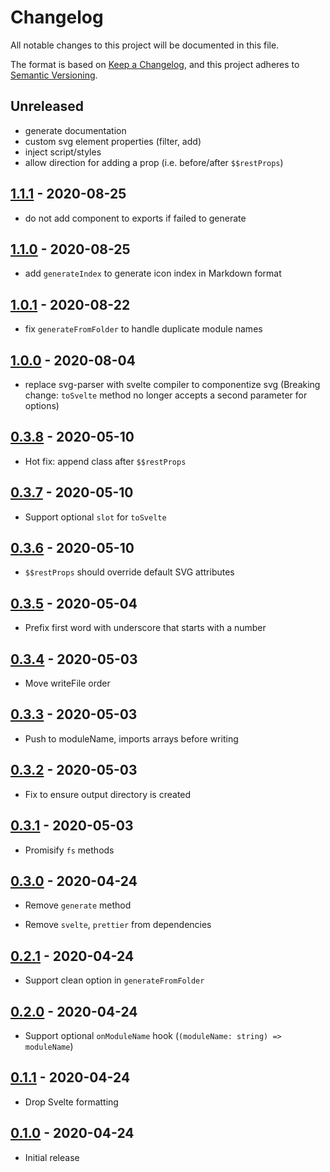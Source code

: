 # Changelog

All notable changes to this project will be documented in this file.

The format is based on [Keep a Changelog](https://keepachangelog.com/en/1.0.0/),
and this project adheres to [Semantic Versioning](https://semver.org/spec/v2.0.0.html).

## Unreleased

- generate documentation
- custom svg element properties (filter, add)
- inject script/styles
- allow direction for adding a prop (i.e. before/after `$$restProps`)

## [1.1.1](https://github.com/metonym/svg-to-svelte/releases/tag/v1.1.1) - 2020-08-25

- do not add component to exports if failed to generate

## [1.1.0](https://github.com/metonym/svg-to-svelte/releases/tag/v1.1.0) - 2020-08-25

- add `generateIndex` to generate icon index in Markdown format

## [1.0.1](https://github.com/metonym/svg-to-svelte/releases/tag/v1.0.1) - 2020-08-22

- fix `generateFromFolder` to handle duplicate module names

## [1.0.0](https://github.com/metonym/svg-to-svelte/releases/tag/v1.0.0) - 2020-08-04

- replace svg-parser with svelte compiler to componentize svg (Breaking change: `toSvelte` method no longer accepts a second parameter for options)

## [0.3.8](https://github.com/metonym/svg-to-svelte/releases/tag/v0.3.8) - 2020-05-10

- Hot fix: append class after `$$restProps`

## [0.3.7](https://github.com/metonym/svg-to-svelte/releases/tag/v0.3.7) - 2020-05-10

- Support optional `slot` for `toSvelte`

## [0.3.6](https://github.com/metonym/svg-to-svelte/releases/tag/v0.3.6) - 2020-05-10

- `$$restProps` should override default SVG attributes

## [0.3.5](https://github.com/metonym/svg-to-svelte/releases/tag/v0.3.5) - 2020-05-04

- Prefix first word with underscore that starts with a number

## [0.3.4](https://github.com/metonym/svg-to-svelte/releases/tag/v0.3.4) - 2020-05-03

- Move writeFile order

## [0.3.3](https://github.com/metonym/svg-to-svelte/releases/tag/v0.3.3) - 2020-05-03

- Push to moduleName, imports arrays before writing

## [0.3.2](https://github.com/metonym/svg-to-svelte/releases/tag/v0.3.2) - 2020-05-03

- Fix to ensure output directory is created

## [0.3.1](https://github.com/metonym/svg-to-svelte/releases/tag/v0.3.1) - 2020-05-03

- Promisify `fs` methods

## [0.3.0](https://github.com/metonym/svg-to-svelte/releases/tag/v0.3.0) - 2020-04-24

- Remove `generate` method

- Remove `svelte`, `prettier` from dependencies

## [0.2.1](https://github.com/metonym/svg-to-svelte/releases/tag/v0.2.1) - 2020-04-24

- Support clean option in `generateFromFolder`

## [0.2.0](https://github.com/metonym/svg-to-svelte/releases/tag/v0.2.0) - 2020-04-24

- Support optional `onModuleName` hook (`(moduleName: string) => moduleName`)

## [0.1.1](https://github.com/metonym/svg-to-svelte/releases/tag/v0.1.1) - 2020-04-24

- Drop Svelte formatting

## [0.1.0](https://github.com/metonym/svg-to-svelte/releases/tag/v0.1.0) - 2020-04-24

- Initial release
